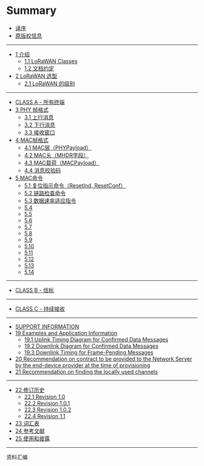 # Summary

* [译序](README.md)
* [原版权信息](Copyright.md)
<!-- * [目录](Summary-Detail.md) -->

----

* [1 介绍](contents/ch01/README.md)
    * [1.1 LoRaWAN Classes](contents/ch01/1.1.md)
    * [1.2 文档约定](contents/ch01/1.2.md)
* [2 LoRaWAN 选型](contents/ch02/README.md)
    * [2.1 LoRaWAN 的级别](contents/ch02/2.1.md)

----

* [CLASS A - 所有终端](contents/CLASS-A.md)
* [3 PHY 帧格式](contents/ch03/README.md)
    * [3.1 上行消息](contents/ch03/3.1.md)
    * [3.2 下行消息](contents/ch03/3.2.md)
    * [3.3 接收窗口](contents/ch03/3.3.md)
* [4 MAC帧格式](contents/ch04/README.md)
    * [4.1 MAC层（PHYPayload）](contents/ch04/4.1.md)
    * [4.2 MAC头（MHDR字段）](contents/ch04/4.2.md)
    * [4.3 MAC载荷（MACPayload）](contents/ch04/4.3.md)
    * [4.4 消息校验码](contents/ch04/4.4.md) 
* [5 MAC命令](contents/ch05/README.md)
    * [5.1 复位指示命令（ResetInd, ResetConf）](contents/ch05/5.1.md) 
    * [5.2 链路检查命令](contents/ch05/5.2.md)
    * [5.3 数据速率适应指令](contents/ch05/5.3.md)
    * [5.4](contents/ch05/5.4.md)
    * [5.5](contents/ch05/5.5.md)
    * [5.6](contents/ch05/5.6.md)
    * [5.7](contents/ch05/5.7.md)
    * [5.8](contents/ch05/5.8.md)
    * [5.9](contents/ch05/5.9.md)
    * [5.10](contents/ch05/5.10.md)
    * [5.11](contents/ch05/5.11.md)
    * [5.12](contents/ch05/5.12.md)
    * [5.13](contents/ch05/5.13.md)
    * [5.14](contents/ch05/5.14.md) 

<!--
* [6 终端激活](contents/ch06/README.md)
* [7 重传退避](contents/ch07/README.md)
-->

----

* [CLASS B - 信标](contents/CLASS-B.md)

<!--
* [8 Class B 介绍](contents/ch08/README.md)
* [9 下行同步网络的原理](contents/ch09/README.md)
* [10 Class B 上行帧](contents/ch10/README.md)
* [11 Class B 下行帧](contents/ch11/README.md)
* [12 信标的获得和追踪](contents/ch12/README.md)
* [13 Class B 下行时隙时序](contents/ch13/README.md)
* [14 Class B MAC命令](contents/ch14/README.md)
* [15 信标](contents/ch15/README.md)
* [16 Class B 单播/多播下行信道频率](contents/ch16/README.md)
-->

---- 

* [CLASS C - 持续接收](contents/CLASS-C.md)

<!--
* [17 持续接收的终端](contents/ch17/README.md)
* [18 Class C MAC Command]()
-->

---

* [SUPPORT INFORMATION](contents/SUPPORT.md)
* [19 Examples and Application Information](contents/ch19/README.md)
    * [19.1 Uplink Timing Diagram for Confirmed Data Messages](contents/ch19/19.1.md)
    * [19.2 Downlink Diagram for Confirmed Data Messages](contents/ch19/19.2.md)
    * [19.3 Downlink Timing for Frame-Pending Messages](contents/ch19/19.3.md)
* [20 Recommendation on contract to be provided to the Network Server by the end-device provider at the time of provisioning](contents/ch20/README.md)
* [21 Recommendation on finding the locally used channels](contents/ch21/README.md)

---

* [22 修订历史](contents/ch22/README.md)
    * [22.1 Revision 1.0](contents/ch22/22.1.md)
    * [22.2 Revision 1.0.1](contents/ch22/22.2.md)
    * [22.3 Revision 1.0.2](contents/ch22/22.3.md)
    * [22.4 Revision 1.1](contents/ch22/22.4.md)
* [23 词汇表](Glossary.md)
* [24 参考文献](contents/ch24/README.md)
* [25 使用和披露](Copyright.md)

--- 

资料汇编

